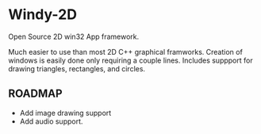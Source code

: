 # Windy-2D
Open Source 2D win32 App framework.

Much easier to use than most 2D C++ graphical framworks. Creation of windows is easily done only requiring a couple lines.
Includes suppport for drawing triangles, rectangles, and circles.


## ROADMAP
- Add image drawing support
- Add audio support.
